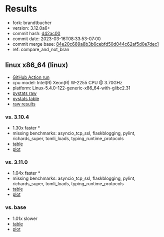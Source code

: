 # Results

- fork: brandtbucher
- version: 3.12.0a6+
- commit hash: [d42ac00](https://github.com/brandtbucher/cpython/commit/d42ac00)
- commit date: 2023-03-16T08:33:53-07:00
- commit merge base: [84e20c689a8b3b6cebfd50d044c62af5d0e7dec1](https://github.com/brandtbucher/cpython/commit/84e20c689a8b3b6cebfd50d044c62af5d0e7dec1)
- ref: compare_and_not_bran

## linux x86_64 (linux)

- [GitHub Action run](https://github.com/faster-cpython/benchmarking/actions/runs/4439585036)
- cpu model: Intel(R) Xeon(R) W-2255 CPU @ 3.70GHz
- platform: Linux-5.4.0-122-generic-x86_64-with-glibc2.31
- [pystats raw](bm-20230316-linux-x86_64-brandtbucher-compare_and_not_bran-3.12.0a6%2B-d42ac00-pystats.json)
- [pystats table](bm-20230316-linux-x86_64-brandtbucher-compare_and_not_bran-3.12.0a6%2B-d42ac00-pystats.md)
- [raw results](bm-20230316-linux-x86_64-brandtbucher-compare_and_not_bran-3.12.0a6%2B-d42ac00.json)

### vs. 3.10.4

- 1.30x faster \*
- missing benchmarks: asyncio_tcp_ssl, flaskblogging, pylint, richards_super, tomli_loads, typing_runtime_protocols
- [table](bm-20230316-linux-x86_64-brandtbucher-compare_and_not_bran-3.12.0a6%2B-d42ac00-vs-3.10.4.md)
- [plot](bm-20230316-linux-x86_64-brandtbucher-compare_and_not_bran-3.12.0a6%2B-d42ac00-vs-3.10.4.png)

### vs. 3.11.0

- 1.04x faster \*
- missing benchmarks: asyncio_tcp_ssl, flaskblogging, pylint, richards_super, tomli_loads, typing_runtime_protocols
- [table](bm-20230316-linux-x86_64-brandtbucher-compare_and_not_bran-3.12.0a6%2B-d42ac00-vs-3.11.0.md)
- [plot](bm-20230316-linux-x86_64-brandtbucher-compare_and_not_bran-3.12.0a6%2B-d42ac00-vs-3.11.0.png)

### vs. base

- 1.01x slower
- [table](bm-20230316-linux-x86_64-brandtbucher-compare_and_not_bran-3.12.0a6%2B-d42ac00-vs-base.md)
- [plot](bm-20230316-linux-x86_64-brandtbucher-compare_and_not_bran-3.12.0a6%2B-d42ac00-vs-base.png)

